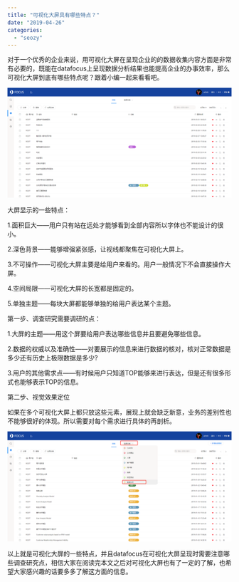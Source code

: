 ```yaml
---
title: "可视化大屏具有哪些特点？"
date: "2019-04-26"
categories: 
  - "seozy"
---
```


对于一个优秀的企业来说，用可视化大屏在呈现企业的的数据收集内容方面是非常有必要的，既能在datafocus上呈现数据分析结果也能提高企业的办事效率，那么可视化大屏到底有哪些特点呢？跟着小编一起来看看吧。

![](images/word-image-320.png)

大屏显示的一些特点：

1.面积巨大——用户只有站在远处才能够看到全部内容所以字体也不能设计的很小。

2.深色背景——能够增强紧张感，让视线都聚焦在可视化大屏上。

3.不可操作——可视化大屏主要是给用户来看的。用户一般情况下不会直接操作大屏。

4.空间局限——可视化大屏的长宽都是固定的。

5.单独主题——每块大屏都能够单独的给用户表达某个主题。

第一步、调查研究需要调研的点：

1.大屏的主题——用这个屏要给用户表达哪些信息并且要避免哪些信息。

2.数据的权威以及准确性——对要展示的信息来进行数据的核对，核对正常数据是多少还有历史上极限数据是多少?

3.用户的其他需求点——有时候用户只知道TOP能够来进行表达，但是还有很多形式也能够表示TOP的信息。

第二步、视觉效果定位

如果在多个可视化大屏上都只放这些元素，展现上就会缺乏新意，业务的差别性也不能够很好的体现。所以需要对每个需求进行具体的再剖析。

![](images/word-image-318.png)

以上就是可视化大屏的一些特点，并且datafocus在可视化大屏呈现时需要注意哪些调查研究点，相信大家在阅读完本文之后对可视化大屏也有了一定的了解，也希望大家感兴趣的话要多多了解这方面的信息。
